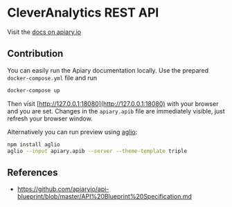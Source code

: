 # CleverAnalytics REST API

Visit the [docs on apiary.io](https://cleveranalytics.docs.apiary.io/)

## Contribution

You can easily run the Apiary documentation locally. Use the prepared `docker-compose.yml` file and run

```bash
docker-compose up
```

Then visit [http://127.0.0.1:18080](http://127.0.0.1:18080) with your browser and you are set. 
Changes in the `apiary.apib` file are immediately visible, just refresh your browser window.

Alternatively you can run preview using [aglio](https://github.com/danielgtaylor/aglio):

```bash
npm install aglio
aglio --input apiary.apib --server --theme-template triple
```

## References

* https://github.com/apiaryio/api-blueprint/blob/master/API%20Blueprint%20Specification.md